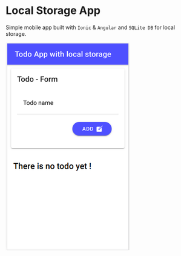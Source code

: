 # Local Storage App  

Simple mobile app built with `Ionic` & `Angular` and `SQLite DB` for local storage.  

![screenshot](./screenshots/app.png)
